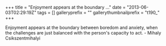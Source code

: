 +++
title = "Enjoyment appears at the boundary ..."
date = "2013-06-03T02:29:19Z"
tags = []
galleryprefix = ""
gallerythumbnailprefix = "t190_"
+++

Enjoyment appears at the boundary between boredom and anxiety, when the
challenges are just balanced with the person's capacity to act. \- Mihaly
Csikszentmihalyi  

